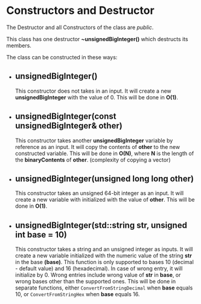# Constructors and Destructor
The Destructor and all Constructors of the class are *public*.

This class has one destructor **~unsignedBigInteger()** which destructs its members.

The class can be constructed in these ways:

- ## unsignedBigInteger()
  This constructor does not takes in an input. It will create a new **unsignedBigInteger** with the value of 0. This will be done in **O(1)**.

- ## unsignedBigInteger(const unsignedBigInteger& other)
  This constructor takes another **unsignedBigInteger** variable by reference as an input. It will copy the contents of **other** to the new constructed variable.
  This will be done in **O(N)**, where **N** is the length of the **binaryContents** of **other**. (complexity of copying a vector)

- ## unsignedBigInteger(unsigned long long other)
  This constructor takes an unsigned 64-bit integer as an input. It will create a new variable with initialized with the value of **other**. This will be done in **O(1)**.

- ## unsignedBigInteger(std::string str, unsigned int base = 10)
  This constructor takes a string and an unsigned integer as inputs. It will create a new variable initialized with the numeric value of the string **str** in the base **(base)**.
  This function is only supported to bases 10 (decimal - default value) and 16 (hexadecimal). In case of wrong entry, it will initialize by 0. 
  Wrong entries include wrong value of **str** in **base**, or wrong bases other than the supported ones.
  This will be done in separate functions, either `ConvertFromStringDecimal` when **base** equals 10, or `ConvertFromStringHex` when **base** equals 16.

